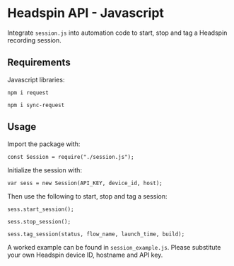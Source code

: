 # Headspin API - Javascript

Integrate `session.js` into automation code to start, stop and tag a Headspin recording session.

## Requirements

Javascript libraries:

`npm i request`

`npm i sync-request`

## Usage

Import the package with:

`const Session = require("./session.js");`

Initialize the session with:

`var sess = new Session(API_KEY, device_id, host);`

Then use the following to start, stop and tag a session:

`sess.start_session();`

`sess.stop_session();`

`sess.tag_session(status, flow_name, launch_time, build);`

A worked example can be found in `session_example.js`. Please substitute your own Headspin device ID, hostname and API key.
